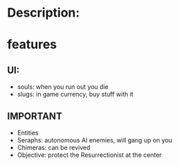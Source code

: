 
# Description:

# features
## UI:
  - souls: when you run out you die
  - slugs: in game currency, buy stuff with it

## IMPORTANT
  - Entities
  - Seraphs: autonomous AI enemies, will gang up on you
  - Chimeras: can be revived
  - Objective: protect the Resurrectionist at the center

